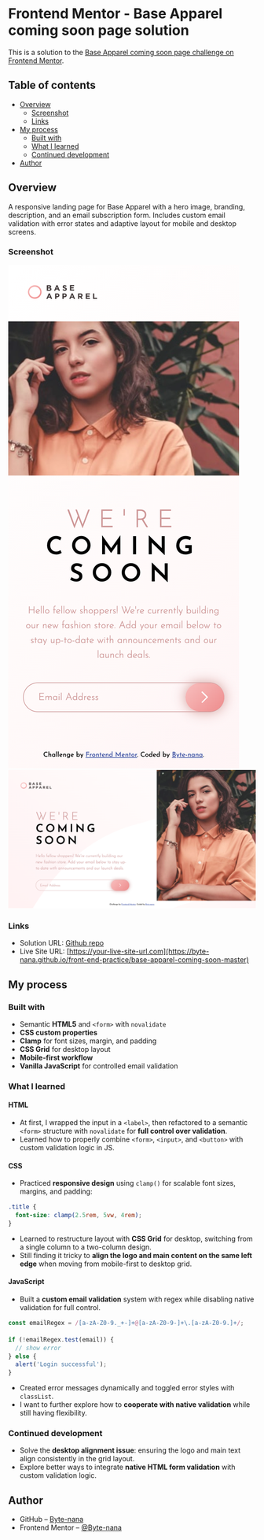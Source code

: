 # Frontend Mentor - Base Apparel coming soon page solution

This is a solution to the [Base Apparel coming soon page challenge on Frontend Mentor](https://www.frontendmentor.io/challenges/base-apparel-coming-soon-page-5d46b47f8db8a7063f9331a0).

## Table of contents

- [Overview](#overview)
  - [Screenshot](#screenshot)
  - [Links](#links)
- [My process](#my-process)
  - [Built with](#built-with)
  - [What I learned](#what-i-learned)
  - [Continued development](#continued-development)
- [Author](#author)

## Overview

A responsive landing page for Base Apparel with a hero image, branding, description, and an email subscription form. Includes custom email validation with error states and adaptive layout for mobile and desktop screens.

### Screenshot

![Mobile](./mobile-screenshot.png)
![Desktop](./desktop-screenshot.png)

### Links

- Solution URL: [Github repo](https://github.com/Byte-nana/front-end-practice/tree/main/base-apparel-coming-soon-master)
- Live Site URL: [https://your-live-site-url.com](https://byte-nana.github.io/front-end-practice/base-apparel-coming-soon-master)

## My process

### Built with

- Semantic **HTML5** and `<form>` with `novalidate`
- **CSS custom properties**
- **Clamp** for font sizes, margin, and padding
- **CSS Grid** for desktop layout
- **Mobile-first workflow**
- **Vanilla JavaScript** for controlled email validation

### What I learned

#### HTML

- At first, I wrapped the input in a `<label>`, then refactored to a semantic `<form>` structure with `novalidate` for **full control over validation**.
- Learned how to properly combine `<form>`, `<input>`, and `<button>` with custom validation logic in JS.

#### CSS

- Practiced **responsive design** using `clamp()` for scalable font sizes, margins, and padding:

```css
.title {
  font-size: clamp(2.5rem, 5vw, 4rem);
}
```

- Learned to restructure layout with **CSS Grid** for desktop, switching from a single column to a two-column design.
- Still finding it tricky to **align the logo and main content on the same left edge** when moving from mobile-first to desktop grid.

#### JavaScript

- Built a **custom email validation** system with regex while disabling native validation for full control.

```js
const emailRegex = /[a-zA-Z0-9._+-]+@[a-zA-Z0-9-]+\.[a-zA-Z0-9.]+/;

if (!emailRegex.test(email)) {
  // show error
} else {
  alert('Login successful');
}
```

- Created error messages dynamically and toggled error styles with `classList`.
- I want to further explore how to **cooperate with native validation** while still having flexibility.

### Continued development

- Solve the **desktop alignment issue**: ensuring the logo and main text align consistently in the grid layout.
- Explore better ways to integrate **native HTML form validation** with custom validation logic.

## Author

- GitHub – [Byte-nana](https://github.com/Byte-nana)
- Frontend Mentor – [@Byte-nana](https://www.frontendmentor.io/profile/Byte-nana)
